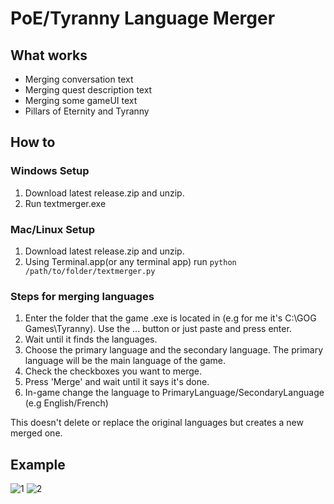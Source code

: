 # PoE/Tyranny Language Merger
## What works

* Merging conversation text
* Merging quest description text
* Merging some gameUI text
* Pillars of Eternity and Tyranny

## How to

### Windows Setup

1. Download latest release.zip and unzip.
2. Run textmerger.exe

### Mac/Linux Setup

1. Download latest release.zip and unzip.
2. Using Terminal.app(or any terminal app) run `python /path/to/folder/textmerger.py`

### Steps for merging languages

1. Enter the folder that the game .exe is located in (e.g for me it's C:\GOG Games\Tyranny). Use the ... button or just paste and press enter.
2. Wait until it finds the languages.
3. Choose the primary language and the secondary language. The primary language will be the main language of the game.
4. Check the checkboxes you want to merge.
5. Press 'Merge' and wait until it says it's done.
6. In-game change the language to PrimaryLanguage/SecondaryLanguage (e.g English/French)


This doesn't delete or replace the original languages but creates a new merged one.

## Example

![1](https://i.imgur.com/V8zgvNw.jpg)
![2](https://i.imgur.com/1SeGvUw.jpg)
